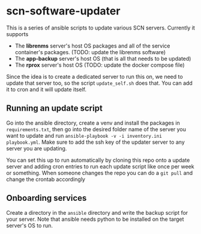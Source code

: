 # scn-software-updater

This is a series of ansible scripts to update various SCN servers. Currently it supports
- The **librenms** server's host OS packages and all of the service container's packages. (TODO: update the librenms software)
- The **app-backup** server's host OS (that is all that needs to be updated)
- The **rprox** server's host OS (TODO: update the docker compose file)

Since the idea is to create a dedicated server to run this on, we need to update that server too, so the script `update_self.sh` does that. You can add it to cron and it will update itself.


## Running an update script

Go into the ansible directory, create a venv and install the packages  in `requirements.txt`, then go into the desired folder name of the server you want to update and run `ansible-playbook -v -i inventory.ini playbook.yml`. Make sure to add the ssh key of the updater server to any server you are updating. 

You can set this up to run automatically by cloning this repo onto a update server and adding cron entries to run each update script like once per week or something. When someone changes the repo you can do a `git pull` and change the crontab accordingly

## Onboarding services
Create a directory in the `ansible` directory and write the backup script for your server. Note that ansible needs python to be installed on the target server's OS to run.
